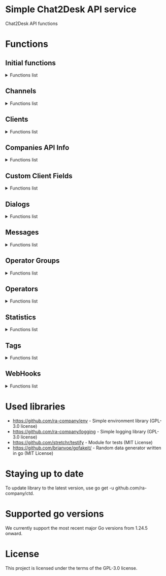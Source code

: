 # Simple Chat2Desk API service

Chat2Desk API functions

# Functions

## Initial functions

<details>
<summary>Functions list</summary>

```func (*Ctd).Init(url string, token string)```

<details>
<summary>Function description</summary>

Init initializes the Ctd instance with the provided URL and token.
It sets the URL to ensure it ends with a slash and assigns the token.
The timeout is set to 10 seconds by default.
This method is typically called before making any API requests to ensure
that the Ctd instance is properly configured with the necessary
URL and authentication token.

Parameters:
  - url: The base URL of the Chat2Desk API, which should end with a slash.
  - token: The authentication token for the Chat2Desk API, used
</details>

```func (*Ctd).Get(ctx context.Context, path string, response any) ([]byte, error)```

<details>
<summary>Function description</summary>

Get retrieves data from the specified path using a GET request.
It constructs the full URL by appending the path to the base URL.
The method sends a GET request to the API and returns the response data as a byte slice.
If an error occurs during the request, it logs the error and returns it.
If the request times out, it retries the request once.
This method is typically used to fetch data from the Chat2Desk API.

Parameters:
  - ctx: The context for the request, allowing for cancellation and timeouts.
  - path: The path to the specific API endpoint to retrieve data from.
  - response: A pointer to a struct where the response data will be unmarshaled.

Returns:
  - A byte slice containing the response data from the API.
  - An error if the request fails or if the response is invalid.
</details>

```func (*Ctd).Post(ctx context.Context, path string, data any, response any) ([]byte, error)```

<details>
<summary>Function description</summary>

Post sends data to the specified path using a POST request.
It constructs the full URL by appending the path to the base URL.
The method sends a POST request to the API with the provided data and returns the response data as a byte slice.
If an error occurs during the request, it logs the error and returns it.
If the request times out, it retries the request once.
This method is typically used to send data to the Chat2Desk API.

Parameters:
  - ctx: The context for the request, allowing for cancellation and timeouts.
  - path: The path to the specific API endpoint to send data to.
  - data: The data to be sent in the request body, which can be of any type (string, byte slice, or struct).
  - response: A pointer to a struct where the response data will be unmarshaled.

Returns:
  - A byte slice containing the response data from the API.
  - An error if the request fails or if the response is invalid.
</details>

```func (*Ctd).Put(ctx context.Context, path string, data any, response any) ([]byte, error)```

<details>
<summary>Function description</summary>

Put sends data to the specified path using a PUT request.
It constructs the full URL by appending the path to the base URL.
The method sends a PUT request to the API with the provided data and returns the response data as a byte slice.
If an error occurs during the request, it logs the error and returns it.
If the request times out, it retries the request once.
This method is typically used to update data in the Chat2Desk API.

Parameters:
  - ctx: The context for the request, allowing for cancellation and timeouts.
  - path: The path to the specific API endpoint to send data to.
  - data: The data to be sent in the request body, which can be of any type (string, byte slice, or struct).
  - response: A pointer to a struct where the response data will be unmarshaled.

Returns:
  - A byte slice containing the response data from the API.
  - An error if the request fails or if the response is invalid.
</details>

```func (*Ctd).Delete(ctx context.Context, path string, response any) ([]byte, error)```

<details>
<summary>Function description</summary>

Delete sends a DELETE request to the specified path.
It constructs the full URL by appending the path to the base URL.
The method sends a DELETE request to the API and returns the response data as a byte slice.
If an error occurs during the request, it logs the error and returns it.
If the request times out, it retries the request once.
This method is typically used to delete data from the Chat2Desk API.

Parameters:
  - ctx: The context for the request, allowing for cancellation and timeouts.
  - path: The path to the specific API endpoint to delete data from.
  - response: A pointer to a struct where the response data will be unmarshaled.

Returns:
  - A byte slice containing the response data from the API.
  - An error if the request fails or if the response is invalid.
</details>

```func (*Ctd).doRequest(ctx context.Context, method string, url string, payload any, response any) ([]byte, error)```

<details>
<summary>Function description</summary>

doRequest performs an HTTP request with the specified method, URL, and payload.
It handles the request creation, sending, and response reading.
The method supports GET, POST, PUT, and DELETE requests.
It sets the appropriate headers, including the Authorization header if a token is provided.
It also measures the time taken for the request and logs debug information.
If the response body contains an error message indicating an invalid token,
it returns an ErrorInvalidToken error.

Parameters:
  - ctx: The context for the request, allowing for cancellation and timeouts.
  - method: The HTTP method to use for the request (e.g., "GET", "POST", "PUT", "DELETE").
  - url: The full URL for the request, including the base URL and any specific path.
  - payload: The data to be sent in the request body, which can be of any type (string, byte slice, or struct).

Returns:
  - A byte slice containing the response data from the API.
  - An error if the request fails, if the response is invalid, or if the response indicates an invalid token.
</details>

```func (*Ctd).LastError() any```

<details>
<summary>Function description</summary>

LastError returns the last error encountered during API requests.
This method is useful for retrieving the last error that occurred,
allowing for error handling or logging in the application.

Returns:
  - The last error encountered during API requests, or nil if no error occurred.
</details>

</details>

## Channels

<details>
<summary>Functions list</summary>

```func (*Ctd).Channels(ctx context.Context, offset int, limit int) (*ChannelsResponse, error)```

<details>
<summary>Function description</summary>

Channels retrieves a list of channels from the Chat2Desk API.
It takes a context, an offset, and a limit as parameters.
The offset is used for pagination, and the limit specifies the maximum
number of channels to return.
It constructs the API endpoint URL with the provided offset and limit,
sends a GET request to the API, and returns the response data as a byte slice.
If an error occurs during the request, it logs the error and returns it.
If the request is successful, it returns the response data.

Parameters:
  - ctx: The context for the request, allowing for cancellation and timeouts.
  - offset: The offset for pagination, indicating where to start fetching channels.
  - limit: The maximum number of channels to return.

Returns:
  - A pointer to a ChannelsResponse struct containing the list of channels and metadata.
  - An error if the request fails or if the response is invalid.
</details>

```func (*Ctd).GetChannels(ctx context.Context, offset int, limit int) ([]ChannelItem, int, error)```

<details>
<summary>Function description</summary>

GetChannels retrieves a list of channels from the Chat2Desk API.
It uses the Channels method to fetch the channels and handles errors.
If the response status is not "success", it logs an error and returns nil.
It returns a slice of ChannelItem, which contains the channels.

Parameters:
  - ctx: The context for the request, allowing for cancellation and timeouts.
  - offset: The offset for pagination, indicating where to start fetching channels.
  - limit: The maximum number of channels to return.

Returns:
  - A slice of ChannelItem containing the channels.
  - The total number of channels available (for pagination).
  - An error if the request fails or if the response is invalid.
</details>

</details>

## Clients

<details>
<summary>Functions list</summary>

```func (*Ctd).APIGetClient(ctx context.Context, id int) (*ClientResponse, error)```

<details>
<summary>Function description</summary>

APIGetClient retrieves a client by its ID from the Chat2Desk API.
It takes a context and the client ID as parameters.
It constructs the API endpoint URL with the provided client ID,
sends a GET request to the API, and returns the response data as a byte slice.
If an error occurs during the request, it logs the error and returns it.
If the request is successful, it returns the response data.

Parameters:
  - ctx: The context for the request, allowing for cancellation and timeouts.
  - id: The ID of the client to retrieve.

Returns:
  - A pointer to a ClientsResponse struct containing the client data and metadata.
  - An error if the request fails or if the response is invalid.
</details>

```func (*Ctd).APIGetClients(ctx context.Context, offset int, limit int, order string, params string) (*ClientsResponse, error)```

<details>
<summary>Function description</summary>

APIGetClients retrieves a list of clients from the Chat2Desk API.
It takes a context, an offset, a limit, an order, and additional parameters as strings.
The offset is used for pagination, the limit specifies the maximum number of clients to return,
the order specifies the sorting order, and params can include additional query parameters.
It constructs the API endpoint URL with the provided parameters,
sends a GET request to the API, and returns the response data as a byte slice.
If an error occurs during the request, it logs the error and returns it.
If the request is successful, it returns the response data.

Parameters:
  - ctx: The context for the request, allowing for cancellation and timeouts.
  - offset: The offset for pagination, indicating where to start fetching clients.
  - limit: The maximum number of clients to return.
  - order: The sorting order for the clients (e.g., "asc", "desc").
  - params: Additional query parameters to include in the request.

Returns:
  - A pointer to a ClientResponse struct containing the list of clients and metadata.
  - An error if the request fails or if the response is invalid.
</details>

```func (*Ctd).APICreateClient(ctx context.Context, phone string, transport string, channel_id int, nickname string, assigned_phone string) (*ClientResponse, error)```

<details>
<summary>Function description</summary>

APICreateClient creates a new client in the Chat2Desk API.
It takes a context, phone number, transport type, channel ID, nickname, and assigned phone as parameters.
It constructs the API endpoint URL, prepares the data to be sent in the request,
sends a POST request to the API, and returns the response data as a pointer to ClientsResponse
struct.
If an error occurs during the request, it logs the error and returns it.
If the request is successful, it returns a pointer to the ClientsResponse struct containing the new client data.

Parameters:
  - ctx: The context for the request, allowing for cancellation and timeouts.
  - phone: The phone number of the client to be created.
  - transport: The transport type for the client (e.g., "whatsapp", "telegram").
  - channel_id: The ID of the channel associated with the client.
  - nickname: The nickname of the client (optional).
  - assigned_phone: The assigned phone number for the client (optional).

Returns:
  - A pointer to a ClientsResponse struct containing the new client data.
  - An error if the request fails or if the response is invalid.
</details>

```func (*Ctd).GetClient(ctx context.Context, id int) (*ClientItem, error)```

<details>
<summary>Function description</summary>

GetClient retrieves a client by its ID from the Chat2Desk API.
It takes a context and the client ID as parameters.
It calls the APIGetClient method to fetch the client data.
If the response contains an error or if no client data is found, it returns an error.
If the client is found, it returns a pointer to the ClientItem struct containing the client details.

Parameters:
  - ctx: The context for the request, allowing for cancellation and timeouts.
  - id: The ID of the client to retrieve.

Returns:
  - A pointer to a ClientItem struct containing the client details.
  - An error if the request fails, if the response is invalid, or if no client data is found.
</details>

```func (*Ctd).GetClientsList(ctx context.Context, offset int, limit int) ([]ClientItem, int, error)```

<details>
<summary>Function description</summary>

GetClients retrieves a list of clients from the Chat2Desk API.
It uses the APIGetClients method to fetch the clients and handles errors.
If the response status is not "success", it returns nil.
It returns a pointer to a slice of ClientItem, which contains the clients.

Parameters:
  - ctx: The context for the request, allowing for cancellation and timeouts.
  - offset: The offset for pagination, indicating where to start fetching clients.
  - limit: The maximum number of clients to return.

Returns:
  - A slice of ClientItem containing the clients.
  - The total number of clients available (for pagination).
  - An error if the request fails or if the response is invalid.
</details>

```func (*Ctd).CreateClient(ctx context.Context, phone string, transport string, channel_id int, nickname string, assigned_phone string) (*ClientItem, error)```

<details>
<summary>Function description</summary>

CreateClient creates a new client in the Chat2Desk API.
It takes a context, phone number, transport type, channel ID, nickname, and assigned phone as parameters.
It calls the APICreateClient method to create the client and handles errors.
If the response status is not "success", it sets the last error and returns an error.
If the client is created successfully, it returns a pointer to the ClientItem struct containing the client details.

Parameters:
  - ctx: The context for the request, allowing for cancellation and timeouts.
  - phone: The phone number of the client to be created.
  - transport: The transport type for the client (e.g., "whatsapp", "telegram").
  - channel_id: The ID of the channel to which the client belongs.
  - nickname: The nickname of the client (optional).
  - assigned_phone: The phone number assigned to the client (optional).

Returns:
  - A pointer to a ClientItem struct containing the client details.
  - An error if the request fails, if the response is invalid, or if the client could not be created.
</details>

</details>

## Companies API Info

<details>
<summary>Functions list</summary>

```func (*Ctd).APICompaniesApiInfo(ctx context.Context) (*CompaniesApiInfoResponse, error)```

<details>
<summary>Function description</summary>

APIGetCompaniesApiInfo retrieves information about the company using the Chat2Desk API.
It constructs the API endpoint URL, sends a GET request to the API,
and returns the response data as a CompaniesApiInfoResponse struct.
If an error occurs during the request, it logs the error and returns it.
If the request is successful, it returns a pointer to the CompaniesApiInfoResponse struct.

Parameters:
  - ctx: The context for the request, allowing for cancellation and timeouts.
</details>

```func (*Ctd).CompaniesApiInfo(ctx context.Context) (*CompaniesApiInfoData, error)```

<details>
<summary>Function description</summary>

GetCompaniesApiInfo retrieves information about the company using the Chat2Desk API.
It uses the APICompaniesApiInfo method to fetch the company information and handles errors.
If the response status is not "success", it returns nil.
It returns a pointer to a CompaniesApiInfoData struct, which contains the company information.

Parameters:
  - ctx: The context for the request, allowing for cancellation and timeouts.
</details>

</details>

## Custom Client Fields

<details>
<summary>Functions list</summary>

```func (*Ctd).APICustomClientFields(ctx context.Context) (*CustomClientFieldResponse, error)```

<details>
<summary>Function description</summary>

APICustomClientFields retrieves a list of custom client fields from the Chat2Desk API.
It constructs the API endpoint URL, sends a GET request to the API,
and returns the response data as a CustomClientFieldResponse struct.
If an error occurs during the request, it logs the error and returns it.
If the request is successful, it returns a pointer to the CustomClientFieldResponse struct.

Parameters:
  - ctx: The context for the request, allowing for cancellation and timeouts.

Returns:
  - A pointer to a CustomClientFieldResponse struct containing the list of custom client fields
  - An error if the request fails or if the response is invalid.
</details>

```func (*Ctd).GetCustomClientFields(ctx context.Context) ([]CustomClientFieldItem, error)```

<details>
<summary>Function description</summary>

GetCustomClientFields retrieves a list of custom client fields from the Chat2Desk API.
It uses the APICustomClientFields method to fetch the custom client fields and handles errors.
If the response status is not "success", it returns nil.
It returns a pointer to a slice of CustomClientFieldItem, which contains the custom client fields.

Parameters:
  - ctx: The context for the request, allowing for cancellation and timeouts.

Returns:
  - A slice of CustomClientFieldItem containing the custom client fields.
  - An error if the request fails or if the response is invalid.
</details>

</details>

## Dialogs

<details>
<summary>Functions list</summary>

```func (*GetDialogsParams).Params() string```

<details>
<summary>Function description</summary>

</details>

```func (*Ctd).APIGetDialogs(ctx context.Context, params *GetDialogsParams) (*DialogsResponse, error)```

<details>
<summary>Function description</summary>

APIGetDialogs retrieves a list of dialogs from the API.
It takes a context and GetDialogsParams, and returns a DialogsResponse or an error.

Parameters:
  - ctx (context.Context): The context for the request.
  - params (*GetDialogsParams): The parameters for filtering and pagination.

Returns:
  - A pointer to a DialogsResponse containing the response data.
  - An error if the request fails.
</details>

```func (*Ctd).APIGetDialog(ctx context.Context, dialog_id int64) (*DialogResponse, error)```

<details>
<summary>Function description</summary>

APIGetDialog retrieves a dialog by its ID from the API.
It takes a context and a dialog ID, and returns a DialogResponse or an error.

Parameters:
  - ctx (context.Context): The context for the request.
  - dialog_id (int64): The ID of the dialog to retrieve.

Returns:
  - A pointer to a DialogResponse containing the response data.
  - An error if the request fails.
</details>

```func (*Ctd).GetDialogs(ctx context.Context, params *GetDialogsParams) ([]DialogItem, int, error)```

<details>
<summary>Function description</summary>

GetDialogs retrieves a list of dialogs.
It takes a context and GetDialogsParams, and returns a slice of DialogItem or an error.

Parameters:
  - ctx (context.Context): The context for the request.
  - params (*GetDialogsParams): The parameters for filtering and pagination.

Returns:
  - A slice of DialogItem containing the dialogs.
  - The total number of dialogs available (for pagination).
  - An error if the request fails or if the response is invalid.
</details>

```func (*Ctd).GetDialog(ctx context.Context, dialog_id int64) (*DialogItem, error)```

<details>
<summary>Function description</summary>

GetDialog retrieves a dialog by its ID.
It takes a context and a dialog ID, and returns a DialogItem or an error.

Parameters:
  - ctx (context.Context): The context for the request.
  - dialog_id (int64): The ID of the dialog to retrieve.

Returns:
  - A pointer to a DialogItem containing the dialog data.
  - An error if the request fails or if the response is invalid.
</details>

</details>

## Messages

<details>
<summary>Functions list</summary>

```func (*Ctd).APISendMessage(ctx context.Context, message *MessagePayload) (*SendMessageResponse, error)```

<details>
<summary>Function description</summary>

APISendMessage sends a message via the API.
It takes a context and a MessagePayload, and returns a MessageResponse or an error.

Parameters:
  - ctx (context.Context): The context for the request.
  - message (*MessagePayload): The message payload to send.

Returns:
  - A pointer to a MessageResponse containing the response data.
  - An error if the request fails.
</details>

```func (*Ctd).SendMessage(ctx context.Context, message *MessagePayload) (*SendMessageItem, error)```

<details>
<summary>Function description</summary>

SendMessage sends a message to the API.
It takes a context and a MessagePayload, and returns a MessageItem or an error.

Parameters:
  - ctx (context.Context): The context for the request.
  - message (MessagePayload): The message payload to send.

Returns:
  - A pointer to a MessageItem containing the response data.
  - An error if the request fails.
</details>

</details>

## Operator Groups

<details>
<summary>Functions list</summary>

```func (*Ctd).APIOperatorGroups(ctx context.Context) (*OperatorGroupsResponse, error)```

<details>
<summary>Function description</summary>

APIOperatorGroups retrieves a list of operator groups from the Chat2Desk API.
It constructs the API endpoint URL, sends a GET request to the API,
and returns the response data as an OperatorGroupsResponse struct.
If an error occurs during the request, it logs the error and returns it.
If the request is successful, it returns a pointer to the OperatorGroupsResponse struct.

Parameters:
  - ctx: The context for the request, allowing for cancellation and timeouts.

Returns:
  - A pointer to an OperatorGroupsResponse struct containing the list of operator groups
  - An error if the request fails or if the response is invalid.
</details>

```func (*Ctd).OperatorGroups(ctx context.Context) ([]OperatorGroup, error)```

<details>
<summary>Function description</summary>

OperatorGroups retrieves a list of operator groups from the Chat2Desk API.
It uses the APIOperatorGroups method to fetch the operator groups and handles errors.
If the response status is not "success", it returns nil.
It returns a pointer to a slice of OperatorGroup, which contains the operator groups.

Parameters:
  - ctx: The context for the request, allowing for cancellation and timeouts.

Returns:
  - A slice of OperatorGroup containing the list of operator groups.
  - An error if the request fails or if the response is invalid.
</details>

</details>

## Operators

<details>
<summary>Functions list</summary>

```func (*Ctd).APIOperators(ctx context.Context, offset int, limit int) (*OperatorsResponse, error)```

<details>
<summary>Function description</summary>

APIOperators retrieves a list of operators from the Chat2Desk API.
It constructs the API endpoint URL with the provided offset and limit,
sends a GET request to the API, and returns the response data as a OperatorsResponse struct.
If an error occurs during the request, it logs the error and returns it.
If the request is successful, it returns a pointer to the OperatorsResponse struct.

Parameters:
  - ctx: The context for the request, allowing for cancellation and timeouts.
  - offset: The offset for pagination, indicating where to start fetching operators.
  - limit: The maximum number of operators to return.

Returns:
  - A pointer to a CtdOperatorsResponse struct containing the list of operators and metadata.
  - An error if the request fails or if the response is invalid.
</details>

```func (*Ctd).Operators(ctx context.Context, offset int, limit int) ([]Operator, int, error)```

<details>
<summary>Function description</summary>

Operators retrieves a list of operators from the Chat2Desk API.
It uses the APIOperators method to fetch the operators and handles errors.
If the response status is not "success", it returns nil.
It returns a slice of Operator, which contains the operators.

Parameters:
  - ctx: The context for the request, allowing for cancellation and timeouts.
  - offset: The offset for pagination, indicating where to start fetching operators.
  - limit: The maximum number of operators to return.

Returns:
  - A a slice of Operator containing the list of operators.
  - The total number of operators available (for pagination).
  - An error if the request fails or if the response is invalid.
</details>

```func (*Ctd).AllOperators(ctx context.Context) ([]Operator, error)```

<details>
<summary>Function description</summary>

AllOperators retrieves all operators from the Chat2Desk API by handling pagination.
It repeatedly calls the Operators method with increasing offsets until all operators are fetched.
It returns a slice of Operator, which contains all the operators.

Parameters:
  - ctx: The context for the request, allowing for cancellation and timeouts.

Returns:
  - A slice of Operator containing all the operators.
  - An error if the request fails or if the response is invalid.
</details>

</details>

## Statistics

<details>
<summary>Functions list</summary>

```func (*StatisticsRating).GetScoreValue() int64```

<details>
<summary>Function description</summary>

GetScoreValue converts the ScoreValue from json.Number to int64.
If the conversion fails, it returns -1 to indicate an invalid score.

Returns:
  - An int64 representing the score value, or -1 if the conversion fails.
</details>

```func (*StatisticsRating).GetRangeValue(limit1 int64, limit2 int64) uint8```

<details>
<summary>Function description</summary>

GetRangeValue categorizes the score value into three ranges based on the provided limits.
It uses the GetScoreValue method to retrieve the score value.
If the score value is less than or equal to limit1, it returns 1.
If the score value is less than or equal to limit2, it returns 2.
If the score value is greater than limit2, it returns 3.
If the score value is invalid (i.e., -1), it returns 0.

Parameters:
  - limit1: The first limit for categorization.
  - limit2: The second limit for categorization.

Returns:
  - A uint8 representing the category of the score value (0, 1, 2, or 3).
</details>

```func (*Ctd).APIStatisticsRating(ctx context.Context, date time.Time, offset int, limit int) (*StatisticsRatingResponse, error)```

<details>
<summary>Function description</summary>

APIStatisticsRating retrieves a list of statistic ratings from the Chat2Desk API.
It constructs the API endpoint URL with the provided date, offset, and limit,
sends a GET request to the API, and returns the response data as a StatisticsRatingResponse struct.
If an error occurs during the request, it logs the error and returns it.
If the request is successful, it returns a pointer to the StatisticsRatingResponse struct.

Parameters:
  - ctx: The context for the request, allowing for cancellation and timeouts.
  - date: The date for which to retrieve statistics. If zero, the current date is used.
  - offset: The offset for pagination, indicating where to start fetching ratings.
  - limit: The maximum number of ratings to return.

Returns:
  - A pointer to a StatisticsRatingResponse struct containing the list of statistic ratings and metadata.
  - An error if the request fails or if the response is invalid.
</details>

```func (*Ctd).StatisticsRating(ctx context.Context, date time.Time, offset int, limit int) ([]StatisticsRating, int, error)```

<details>
<summary>Function description</summary>

StatisticsRating retrieves a list of statistic ratings from the Chat2Desk API.
It uses the APIStatisticsRating method to fetch the ratings and handles errors.
If the response status is not "success", it returns nil.
It returns a slice of StatisticsRating, which contains the ratings.

Parameters:
  - ctx: The context for the request, allowing for cancellation and timeouts.
  - date: The date for which to retrieve statistics. If zero, the current date is used.
  - offset: The offset for pagination, indicating where to start fetching ratings.
  - limit: The maximum number of ratings to return.

Returns:
  - A slice of StatisticsRating containing the list of statistic ratings.
  - The total number of ratings available (for pagination).
  - An error if the request fails or if the response is invalid.
</details>

```func (*Ctd).AllStatisticsRating(ctx context.Context, date time.Time) ([]StatisticsRating, error)```

<details>
<summary>Function description</summary>

AllStatisticsRating retrieves all statistic ratings from the Chat2Desk API by handling pagination.
It repeatedly calls the StatisticsRating method with increasing offsets until all ratings are fetched.
It returns a slice of StatisticsRating, which contains all the ratings.

Parameters:
  - ctx: The context for the request, allowing for cancellation and timeouts.
  - date: The date for which to retrieve statistics. If zero, the current date is used.

Returns:
  - A slice of StatisticsRating containing all the statistic ratings.
  - An error if the request fails or if the response is invalid.
</details>

</details>

## Tags

<details>
<summary>Functions list</summary>

```func (*Ctd).APIGetTags(ctx context.Context, offset int, limit int) (*TagsResponse, error)```

<details>
<summary>Function description</summary>

GetTags retrieves a list of tags from the Chat2Desk API.
It uses the APIGetTags method to fetch the tags and handles errors.
It returns a pointer to a slice of TagItem, which contains the tags.

Parameters:
  - ctx: The context for the request, allowing for cancellation and timeouts.
  - offset: The offset for pagination.
  - limit: The maximum number of tags to retrieve.

Returns:
  - A pointer to a TagsResponse struct containing the list of tags
  - An error if the request fails or if the response is invalid.
</details>

```func (*Ctd).APIGetTag(ctx context.Context, id int) (*TagResponse, error)```

<details>
<summary>Function description</summary>

APIGetTag retrieves a specific tag by its ID from the Chat2Desk API.
It uses the doRequest method to send a GET request to the API.
If the request fails, it logs the error and returns nil.
It returns a pointer to a TagResponse struct containing the tag data.

Parameters:
  - ctx: The context for the request, allowing for cancellation and timeouts.
  - id: The ID of the tag to retrieve.

Returns:
  - A pointer to a TagResponse struct containing the tag data
  - An error if the request fails or if the response is invalid.
</details>

```func (*Ctd).GetTags(ctx context.Context, offset int, limit int) ([]TagItem, int, error)```

<details>
<summary>Function description</summary>

GetTags retrieves a list of tags from the Chat2Desk API.
It uses the APIGetTags method to fetch the tags and handles errors.
If the response status is not "success", it returns nil.
It returns a slice of TagItem, which contains the tags.

Parameters:
  - ctx: The context for the request, allowing for cancellation and timeouts.
  - offset: The offset for pagination.
  - limit: The maximum number of tags to retrieve.

Returns:
  - A slice of TagItem, which contains the tags
  - The total number of tags available.
  - An error if the request fails or if the response is invalid.
</details>

```func (*Ctd).GetTag(ctx context.Context, id int) (*TagItem, error)```

<details>
<summary>Function description</summary>

GetTag retrieves a specific tag by its ID from the Chat2Desk API.
It uses the APIGetTag method to fetch the tag and handles errors.
If the response status is not "success", it returns nil.
It returns a pointer to a TagItem, which contains the tag data.

Parameters:
  - ctx: The context for the request, allowing for cancellation and timeouts.
  - id: The ID of the tag to retrieve.

Returns:
  - A pointer to a TagItem, which contains the tag data
  - An error if the request fails or if the response is invalid.
</details>

```func (*Ctd).GetAllTags(ctx context.Context) ([]TagItem, error)```

<details>
<summary>Function description</summary>

GetAllTags retrieves all tags from the Chat2Desk API.
It uses the GetTags method to fetch tags in a loop until all tags are retrieved.
It returns a slice of TagItem, which contains all the tags.

Parameters:
  - ctx: The context for the request, allowing for cancellation and timeouts.

Returns:
  - A slice of TagItem, which contains all the tags.
  - An error if the request fails or if the response is invalid.
</details>

</details>

## WebHooks

<details>
<summary>Functions list</summary>

```func (*CreateWebhookResponse).Error() string```

<details>
<summary>Function description</summary>

Error compiles the error messages from the CreateWebhookResponse into a single string.
It checks the Errors field for any errors related to the URL, order, or events,
and concatenates them into a single string separated by semicolons.
If there are no errors, it returns an empty string.
</details>

```func (*CreateWebhookResponse).Postprocess() error```

<details>
<summary>Function description</summary>

Postprocess processes the response from the CreateWebhook API endpoint.
It checks the status of the response and returns an error if the status is not "success".
</details>

```func (*WebhookPayload).Prepare()```

<details>
<summary>Function description</summary>

Prepare normalizes the status field of the WebhookPayload.
It ensures that the status is set to either "enable" or "disable".
If the status is not one of these values, it defaults to "enable".
This method is typically used to ensure that the status field is in a valid format
before sending the payload to the API.
It is called before creating or updating a webhook to ensure consistency.
It is used to prepare the payload for API requests.
</details>

```func (*Ctd).Webhooks(ctx context.Context) (*WebhooksResponse, error)```

<details>
<summary>Function description</summary>

Webhooks retrieves a list of webhooks from the Chat2Desk API.
It takes a context as a parameter and constructs the API endpoint URL.
It sends a GET request to the API and returns the response data as a byte slice.
If an error occurs during the request, it logs the error and returns it.
If the request is successful, it unmarshals the response data into a WebhooksResponse
struct and returns it.

Parameters:
  - ctx: The context for the request, allowing for cancellation and timeouts.

Returns:
  - A pointer to a WebhooksResponse struct containing the list of webhooks and status.
  - An error if the request fails or if the response is invalid.
</details>

```func (*Ctd).PostWebhooks(ctx context.Context, payload *WebhookPayload) (*CreateWebhookResponse, error)```

<details>
<summary>Function description</summary>

PostWebhook creates a new webhook in the Chat2Desk API.
It takes a context and a WebhookPayload as parameters.
It constructs the API endpoint URL and sends a POST request with the payload.
If an error occurs during the request, it logs the error and returns it.
If the request is successful, it unmarshals the response data into a WebhookResponse
struct and returns it.

Parameters:
  - ctx: The context for the request, allowing for cancellation and timeouts.
  - payload: The WebhookPayload containing the details of the webhook to be created.

Returns:
  - A pointer to a WebhookResponse struct containing the created webhook and status.
  - An error if the request fails or if the response is invalid.
</details>

```func (*Ctd).PutWebhooks(ctx context.Context, id int, payload *WebhookPayload) (*CreateWebhookResponse, error)```

<details>
<summary>Function description</summary>

PutWebhooks updates an existing webhook in the Chat2Desk API.
It takes a context, the webhook ID, and a WebhookPayload as parameters.
It constructs the API endpoint URL with the webhook ID and sends a PUT request with the payload.
If an error occurs during the request, it logs the error and returns it.
If the request is successful, it unmarshals the response data into a CreateWebhookResponse
struct and returns it.

Parameters:
  - ctx: The context for the request, allowing for cancellation and timeouts.
  - id: The ID of the webhook to be updated.
  - payload: The WebhookPayload containing the updated details of the webhook.

Returns:
  - A pointer to a CreateWebhookResponse struct containing the updated webhook and status.
  - An error if the request fails or if the response is invalid.
</details>

```func (*Ctd).DeleteWebhooks(ctx context.Context, id int) (*DeleteWebhookResponse, error)```

<details>
<summary>Function description</summary>

DeleteWebhooks deletes a webhook in the Chat2Desk API.
It takes a context and the webhook ID as parameters.
It constructs the API endpoint URL with the webhook ID and sends a DELETE request.
If an error occurs during the request, it logs the error and returns it.
If the request is successful, it unmarshals the response data into a DeleteWebhookResponse
struct and returns it.

Parameters:
  - ctx: The context for the request, allowing for cancellation and timeouts.
  - id: The ID of the webhook to be deleted.

Returns:
  - A pointer to a DeleteWebhookResponse struct containing the status of the delete operation.
  - An error if the request fails or if the response is invalid.
</details>

```func (*Ctd).GetWebhooks(ctx context.Context) ([]WebhookItem, error)```

<details>
<summary>Function description</summary>

GetWebhooks retrieves a list of webhooks from the Chat2Desk API.
It takes a context as a parameter and calls the Webhooks method.
If the response status is not "success", it logs an error and returns nil.
It returns a slice of WebhookItem, which contains the webhooks.
If an error occurs during the request, it returns nil and the error.
If the request is successful, it returns a pointer to a slice of WebhookItem.
This method is typically used to fetch webhooks from the Chat2Desk API.

Parameters:
  - ctx: The context for the request, allowing for cancellation and timeouts.

Returns:
  - A slice of WebhookItem containing the webhooks.
  - An error if the request fails or if the response is invalid.
</details>

```func (*Ctd).CreateWebhook(ctx context.Context, payload *WebhookPayload) (*WebhookItem, error)```

<details>
<summary>Function description</summary>

CreateWebhook creates a new webhook in the Chat2Desk API.
It takes a context and a WebhookPayload as parameters.
It calls the PostWebhook method to send the request.
If the response status is not "success", it logs an error and returns nil.
If the URL is already used, it returns an error indicating that the URL is already used.
If the request is successful, it returns a pointer to the created WebhookItem.
This method is typically used to create new webhooks in the Chat2Desk API.

Parameters:
  - ctx: The context for the request, allowing for cancellation and timeouts.
  - payload: The WebhookPayload containing the details of the webhook to be created.

Returns:
  - A pointer to a WebhookItem containing the created webhook.
  - An error if the request fails or if the response is invalid.
</details>

```func (*Ctd).UpdateWebhook(ctx context.Context, id int, payload *WebhookPayload) (*WebhookItem, error)```

<details>
<summary>Function description</summary>

UpdateWebhook updates an existing webhook in the Chat2Desk API.
It takes a context, the webhook ID, and a WebhookPayload as parameters.
It calls the PutWebhooks method to send the request.
If the response status is not "success", it logs an error and returns nil.
If the URL is already used, it returns an error indicating that the URL is already used.
If the request is successful, it returns a pointer to the updated WebhookItem.
This method is typically used to update existing webhooks in the Chat2Desk API.

Parameters:
  - ctx: The context for the request, allowing for cancellation and timeouts.
  - id: The ID of the webhook to be updated.
  - payload: The WebhookPayload containing the updated details of the webhook.

Returns:
  - A pointer to a WebhookItem containing the updated webhook.
  - An error if the request fails or if the response is invalid.
</details>

```func (*Ctd).DeleteWebhook(ctx context.Context, id int) error```

<details>
<summary>Function description</summary>

DeleteWebhook deletes a webhook in the Chat2Desk API.
It takes a context and the webhook ID as parameters.
It calls the DeleteWebhooks method to send the request.
If the response status is not "success", it logs an error and returns an error.
If the request is successful, it returns nil.
This method is typically used to delete webhooks in the Chat2Desk API.

Parameters:
  - ctx: The context for the request, allowing for cancellation and timeouts.
  - id: The ID of the webhook to be deleted.

Returns:
  - An error if the request fails or if the response is invalid.
</details>

</details>



# Used libraries
* https://github.com/ra-company/env - Simple environment library (GPL-3.0 license)
* https://github.com/ra-company/logging - Simple logging library (GPL-3.0 license)
* https://github.com/stretchr/testify - Module for tests (MIT License)
* https://github.com/brianvoe/gofakeit/ - Random data generator written in go (MIT License)

# Staying up to date
To update library to the latest version, use go get -u github.com/ra-company/ctd.

# Supported go versions
We currently support the most recent major Go versions from 1.24.5 onward.

# License
This project is licensed under the terms of the GPL-3.0 license.